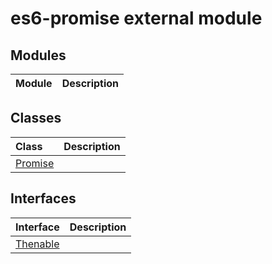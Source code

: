 # es6-promise external module


## Modules

| Module	   |  Description |
|:-------------|:---------------|



## Classes

| Class	   |  Description |
|:-------------|:---------------|
| [Promise](promise.md)     |  |



## Interfaces

| Interface	   |  Description |
|:-------------|:---------------|
| [Thenable](thenable.md)   |   |






